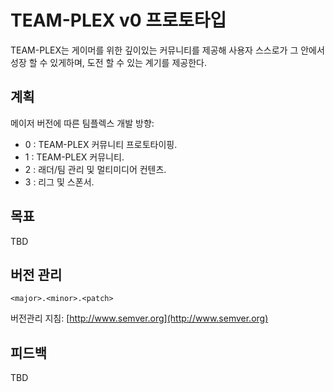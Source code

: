 # TEAM-PLEX v0 프로토타입

TEAM-PLEX는 게이머를 위한 깊이있는 커뮤니티를 제공해 사용자 스스로가 그 안에서 성장 할 수 있게하며, 도전 할 수 있는 계기를 제공한다.

## 계획
메이저 버전에 따른 팀플렉스 개발 방향:
* 0 : TEAM-PLEX 커뮤니티 프로토타이핑.
* 1 : TEAM-PLEX 커뮤니티.
* 2 : 래더/팀 관리 및 멀티미디어 컨텐츠.
* 3 : 리그 및 스폰서.

## 목표
TBD

## 버전 관리
`<major>.<minor>.<patch>`

버전관리 지침: [http://www.semver.org](http://www.semver.org)

## 피드백
TBD
